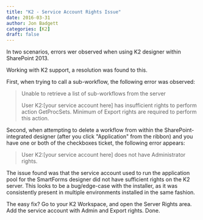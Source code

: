 ```yaml
---
title: "K2 - Service Account Rights Issue"
date: 2016-03-31
author: Jon Badgett
categories: [K2]
draft: false
---
```

In two scenarios, errors wer observed when using K2 designer within SharePoint 2013.

Working with K2 support, a resolution was found to this.

<!--more-->
First, when trying to call a sub-workflow, the following error was observed:

> Unable to retrieve a list of sub-workflows from the server
>
> User K2:[your service account here] has insufficient rights to perform
> action GetProcSets. Minimum of Export rights are required to perform this action.

Second, when attempting to delete a workflow from within the SharePoint-integrated
designer (after you click "Application" from the ribbon) and you have one or both of
the checkboxes ticket, the following error appears:

> User K2:[your service account here] does not have Administrator rights.

The issue found was that the service account used to run the application pool for the
SmartForms designer did not have sufficient rights on the K2 server. This looks to be
a bug/edge-case with the installer, as it was consistently present in multiple environments installed
in the same fashion.

The easy fix? Go to your K2 Workspace, and open the Server Rights area. Add the service account
with Admin and Export rights. Done.
